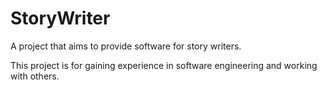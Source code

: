 # StoryWriter
A project that aims to provide software for story writers.

This project is for gaining experience in software engineering and working with others.

